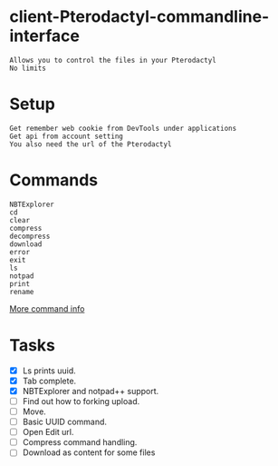 # client-Pterodactyl-commandline-interface
```
Allows you to control the files in your Pterodactyl
No limits
```
# Setup
```
Get remember web cookie from DevTools under applications
Get api from account setting 
You also need the url of the Pterodactyl
```

# Commands
```
NBTExplorer
cd
clear
compress
decompress
download
error
exit
ls
notpad
print
rename
```
[More command info](https://github.com/magnusa2007/client-Pterodactyl-commandline-interface/blob/main/help.txt)

# Tasks
- [x] Ls prints uuid.
- [x] Tab complete.
- [x] NBTExplorer and notpad++ support.
- [ ] Find out how to forking upload.
- [ ] Move.
- [ ] Basic UUID command.
- [ ] Open Edit url.
- [ ] Compress command handling.
- [ ] Download as content for some files
